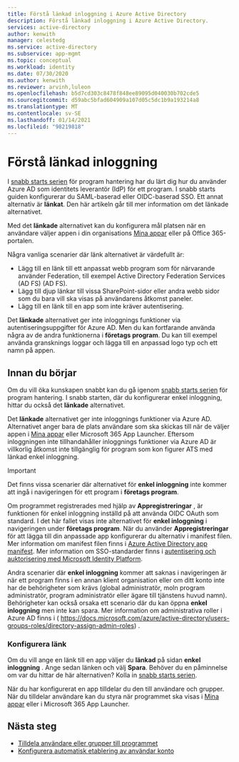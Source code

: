 ```yaml
---
title: Förstå länkad inloggning i Azure Active Directory
description: Förstå länkad inloggning i Azure Active Directory.
services: active-directory
author: kenwith
manager: celestedg
ms.service: active-directory
ms.subservice: app-mgmt
ms.topic: conceptual
ms.workload: identity
ms.date: 07/30/2020
ms.author: kenwith
ms.reviewer: arvinh,luleon
ms.openlocfilehash: b5d7cd303c8478f848ee89095d040030b702cde5
ms.sourcegitcommit: d59abc5bfad604909a107d05c5dc1b9a193214a8
ms.translationtype: MT
ms.contentlocale: sv-SE
ms.lasthandoff: 01/14/2021
ms.locfileid: "98219818"
---
```

# <a name="understand-linked-sign-on"></a>Förstå länkad inloggning

I [snabb starts serien](view-applications-portal.md) för program hantering har du lärt dig hur du använder Azure AD som identitets leverantör (IdP) för ett program. I snabb starts guiden konfigurerar du SAML-baserad eller OIDC-baserad SSO. Ett annat alternativ är **länkat**. Den här artikeln går till mer information om det länkade alternativet.

Med det **länkade** alternativet kan du konfigurera mål platsen när en användare väljer appen i din organisations [Mina appar](https://myapps.microsoft.com/) eller på Office 365-portalen.

Några vanliga scenarier där länk alternativet är värdefullt är:
- Lägg till en länk till ett anpassat webb program som för närvarande använder Federation, till exempel Active Directory Federation Services (AD FS) (AD FS).
- Lägg till djup länkar till vissa SharePoint-sidor eller andra webb sidor som du bara vill ska visas på användarens åtkomst paneler.
- Lägg till en länk till en app som inte kräver autentisering. 
 
 Det **länkade** alternativet ger inte inloggnings funktioner via autentiseringsuppgifter för Azure AD. Men du kan fortfarande använda några av de andra funktionerna i **företags program**. Du kan till exempel använda gransknings loggar och lägga till en anpassad logo typ och ett namn på appen.

## <a name="before-you-begin"></a>Innan du börjar

Om du vill öka kunskapen snabbt kan du gå igenom [snabb starts serien](view-applications-portal.md) för program hantering. I snabb starten, där du konfigurerar enkel inloggning, hittar du också det **länkade** alternativet. 

Det **länkade** alternativet ger inte inloggnings funktioner via Azure AD. Alternativet anger bara de plats användare som ska skickas till när de väljer appen i [Mina appar](https://myapps.microsoft.com/) eller Microsoft 365 App Launcher.  Eftersom inloggningen inte tillhandahåller inloggnings funktioner via Azure AD är villkorlig åtkomst inte tillgänglig för program som kon figurer ATS med länkad enkel inloggning.

> [!IMPORTANT] 
> Det finns vissa scenarier där alternativet för **enkel inloggning** inte kommer att ingå i navigeringen för ett program i **företags program**. 
>
> Om programmet registrerades med hjälp av **Appregistreringar** , är funktionen för enkel inloggning inställd på att använda OIDC OAuth som standard. I det här fallet visas inte alternativet för **enkel inloggning** i navigeringen under **företags program**. När du använder **Appregistreringar** för att lägga till din anpassade app konfigurerar du alternativ i manifest filen. Mer information om manifest filen finns i [Azure Active Directory app manifest](../develop/reference-app-manifest.md). Mer information om SSO-standarder finns i [autentisering och auktorisering med Microsoft Identity Platform](../develop/authentication-vs-authorization.md#authentication-and-authorization-using-the-microsoft-identity-platform). 
>
> Andra scenarier där **enkel inloggning** kommer att saknas i navigeringen är när ett program finns i en annan klient organisation eller om ditt konto inte har de behörigheter som krävs (global administratör, moln program administratör, program administratör eller ägare till tjänstens huvud namn). Behörigheter kan också orsaka ett scenario där du kan öppna **enkel inloggning** men inte kan spara. Mer information om administrativa roller i Azure AD finns i ( https://docs.microsoft.com/azure/active-directory/users-groups-roles/directory-assign-admin-roles) .

### <a name="configure-link"></a>Konfigurera länk

Om du vill ange en länk till en app väljer du **länkad** på sidan **enkel inloggning** . Ange sedan länken och välj **Spara**. Behöver du en påminnelse om var du hittar de här alternativen? Kolla in [snabb starts serien](view-applications-portal.md).
 
När du har konfigurerat en app tilldelar du den till användare och grupper. När du tilldelar användare kan du styra när programmet ska visas i [Mina appar](https://myapps.microsoft.com/) eller i Microsoft 365 App Launcher.

## <a name="next-steps"></a>Nästa steg

- [Tilldela användare eller grupper till programmet](./assign-user-or-group-access-portal.md)
- [Konfigurera automatisk etablering av användar konto](../app-provisioning/configure-automatic-user-provisioning-portal.md)
